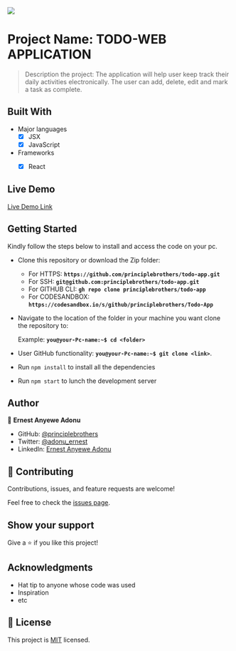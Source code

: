 ![](https://img.shields.io/badge/Microverse-blueviolet)

# Project Name: TODO-WEB APPLICATION

> Description the project: The application will help user keep track their daily activities electronically. The user can add, delete, edit and mark a task as complete.


## Built With

- Major languages
  - [x] JSX
  - [x] JavaScript
- Frameworks
  - [x] React


## Live Demo

[Live Demo Link](https://principlebrothers.github.io/csb-0d18dk/)


## Getting Started

Kindly follow the steps below to install and access the code on your pc.

- Clone this repository or download the Zip folder:

  - For HTTPS: **``https://github.com/principlebrothers/todo-app.git``**
  - For SSH: **``git@github.com:principlebrothers/todo-app.git``**
  - For GITHUB CLI: **``gh repo clone principlebrothers/todo-app``**
  - For CODESANDBOX: **`https://codesandbox.io/s/github/principlebrothers/Todo-App`**

- Navigate to the location of the folder in your machine you want clone the repository to:

  Example: **``you@your-Pc-name:~$ cd <folder>``**

- User GitHub functionality: **``you@your-Pc-name:~$ git clone <link>``**.

- Run ``npm install`` to install all the dependencies

- Run ``npm start`` to lunch the development server


## Author

👤 **Ernest Anyewe Adonu**

- GitHub: [@principlebrothers](https://github.com/principlebrothers)
- Twitter: [@adonu_ernest](https://twitter.com/adonu_ernest)
- LinkedIn: [Ernest Anyewe Adonu](www.linkedin.com/in/ernest-adonu-7b61951b0)

## 🤝 Contributing

Contributions, issues, and feature requests are welcome!

Feel free to check the [issues page](../../issues/).

## Show your support

Give a ⭐️ if you like this project!

## Acknowledgments

- Hat tip to anyone whose code was used
- Inspiration
- etc

## 📝 License

This project is [MIT](./MIT.md) licensed.
